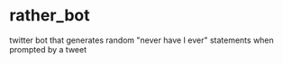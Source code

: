 # rather_bot
twitter bot that generates random "never have I ever" statements when prompted by a tweet
